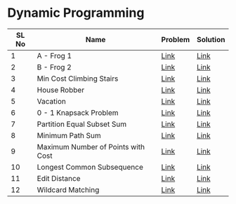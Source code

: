 # Dynamic Programming

| SL No       | Name        | Problem     | Solution
| ----------- | ----------- | ----------- | ----------
| 1 | A - Frog 1 | [Link](https://atcoder.jp/contests/dp/tasks/dp_a) | [Link]()
| 2 | B - Frog 2 | [Link](https://atcoder.jp/contests/dp/tasks/dp_b) | [Link]()
| 3 | Min Cost Climbing Stairs | [Link](https://leetcode.com/problems/min-cost-climbing-stairs/) | [Link]()
| 4 | House Robber | [Link](https://leetcode.com/problems/house-robber/) | [Link](https://github.com/Debdyut/Algorithm-Interview-Prep/blob/main/Dynamic%20Programming/198.%20House%20Robber.md)
| 5 | Vacation | [Link](https://atcoder.jp/contests/dp/tasks/dp_c) | [Link](https://github.com/Debdyut/Algorithm-Interview-Prep/blob/main/Dynamic%20Programming/C-Vacation.md)
| 6 | 0 - 1 Knapsack Problem | [Link](https://practice.geeksforgeeks.org/problems/0-1-knapsack-problem0945/1#) | [Link](https://github.com/Debdyut/Algorithm-Interview-Prep/blob/main/Dynamic%20Programming/0-1%20Knapsack.md)
| 7 | Partition Equal Subset Sum | [Link](https://practice.geeksforgeeks.org/problems/subset-sum-problem2014/1#) | [Link](https://github.com/Debdyut/Algorithm-Interview-Prep/blob/main/Dynamic%20Programming/Partition%20Equal%20Subset%20Sum.md)
| 8 | Minimum Path Sum | [Link](https://leetcode.com/problems/minimum-path-sum/) | [Link](https://github.com/Debdyut/Algorithm-Interview-Prep/blob/main/Dynamic%20Programming/Minimum%20Path%20Sum.md)
| 9 | Maximum Number of Points with Cost | [Link](https://leetcode.com/problems/maximum-number-of-points-with-cost/) | [Link](https://github.com/Debdyut/Algorithm-Interview-Prep/blob/main/Dynamic%20Programming/Maximum%20Number%20of%20Points%20with%20Cost.md)
| 10 | Longest Common Subsequence | [Link](https://leetcode.com/problems/longest-common-subsequence/) | [Link](https://github.com/Debdyut/Algorithm-Interview-Prep/blob/main/Dynamic%20Programming/Longest%20Common%20Subsequence.md)
| 11 | Edit Distance | [Link](https://leetcode.com/problems/edit-distance/) | [Link](https://github.com/Debdyut/Algorithm-Interview-Prep/blob/main/Dynamic%20Programming/Edit%20Distance.md)
| 12 | Wildcard Matching | [Link](https://leetcode.com/problems/wildcard-matching/) | [Link](https://github.com/Debdyut/Algorithm-Interview-Prep/blob/main/Dynamic%20Programming/Wildcard%20Matching.md)